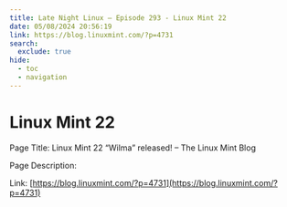 ```yaml
---
title: Late Night Linux – Episode 293 - Linux Mint 22
date: 05/08/2024 20:56:19
link: https://blog.linuxmint.com/?p=4731
search:
  exclude: true
hide:
  - toc
  - navigation
---
```


# Linux Mint 22

Page Title: Linux Mint 22 “Wilma” released! – The Linux Mint Blog

Page Description:  

Link: [https://blog.linuxmint.com/?p=4731](https://blog.linuxmint.com/?p=4731)